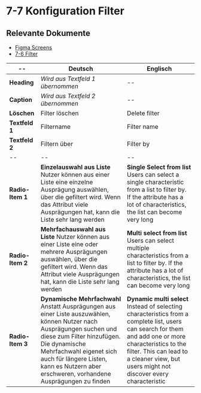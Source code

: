 # 7-7 Konfiguration Filter

## Relevante Dokumente

* [Figma Screens](https://www.figma.com/file/ObpEGoczbPSUsnoH7aPFLbdy/Workflow-Generator-Screens?node-id=93%3A904)
* [7-6 Filter](../pages/7-6_filters.md)

-- | Deutsch | Englisch
---|---|---
**Heading** | *Wird aus Textfeld 1 übernommen* | --
**Caption** | *Wird aus Textfeld 2 übernommen* | --
**Löschen** | Filter löschen | Delete filter
**Textfeld 1** | Filtername | Filter name
**Textfeld 2** | Filtern über | Filter by
-- | -- | --
**Radio-Item 1** | **Einzelauswahl aus Liste** Nutzer können aus einer Liste eine einzelne Ausprägung auswählen, über die gefiltert wird. Wenn das Attribut viele Ausprägungen hat, kann die Liste sehr lang werden | **Single Select from list** Users can select a single characteristic from a list to filter by. If the attribute has a lot of characteristics, the list can become very long
**Radio-Item 2** | **Mehrfachauswahl aus Liste** Nutzer können aus einer Liste eine oder mehrere Ausprägungen auswählen, über die gefiltert wird. Wenn das Attribut viele Ausprägungen hat, kann die Liste sehr lang werden | **Multi select from list** Users can select multiple characteristics from a list to filter by. If the attribute has a lot of characteristics, the list can become very long
**Radio-Item 3** | **Dynamische Mehrfachwahl** Anstatt Ausprägungen aus einer Liste auszuwählen, können Nutzer nach Ausprägungen suchen und diese zum Filter hinzufügen. Die dynamische Mehrfachwahl eigenet sich auch für längere Listen, kann es Nutzern aber erschweren, vorhandene Ausprägungen zu finden | **Dynamic multi select** Instead of selecting characteristics from a complete list, users can search for them and add one or more characteristics to the filter. This can lead to a cleaner view, but users might not discover every characteristic

